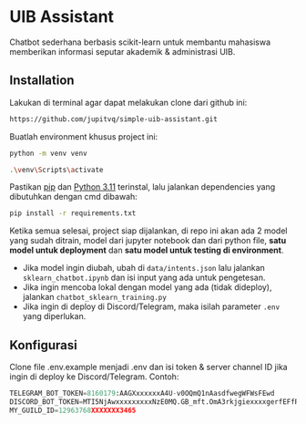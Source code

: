 # UIB Assistant

Chatbot sederhana berbasis scikit-learn untuk membantu mahasiswa memberikan informasi seputar akademik & administrasi UIB.

## Installation

Lakukan di terminal agar dapat melakukan clone dari github ini:
```bash
https://github.com/jupitvq/simple-uib-assistant.git
```

Buatlah environment khusus project ini:
```bash
python -m venv venv
```
```bash
.\venv\Scripts\activate
```

Pastikan [pip](https://pip.pypa.io/en/stable/) dan [Python 3.11](https://www.python.org/downloads/release/python-31110/) terinstal, lalu jalankan dependencies yang dibutuhkan dengan cmd dibawah:

```bash
pip install -r requirements.txt
```
Ketika semua selesai, project siap dijalankan, di repo ini akan ada 2 model yang sudah ditrain, model dari jupyter notebook dan dari python file, **satu model untuk deployment** dan **satu model untuk testing di environment**.
- Jika model ingin diubah, ubah di `data/intents.json` lalu jalankan `sklearn_chatbot.ipynb` dan isi input yang ada untuk pengetesan.
- Jika ingin mencoba lokal dengan model yang ada (tidak dideploy), jalankan `chatbot_sklearn_training.py`
- Jika ingin di deploy di Discord/Telegram, maka isilah parameter `.env` yang diperlukan.

## Konfigurasi
Clone file .env.example menjadi .env dan isi token & server channel ID jika ingin di deploy ke Discord/Telegram.
Contoh:
```python
TELEGRAM_BOT_TOKEN=8160179:AAGXxxxxxxA4U-v0OQmQ1nAasdfwegWFWsFEwd
DISCORD_BOT_TOKEN=MTI5NjAwxxxxxxxxxNzE0MQ.GB_mft.OmA3rkjgiexxxxgerfEFfRwT_7uiAqht0BI4_1OxpK4
MY_GUILD_ID=12963768XXXXXXX3465
```